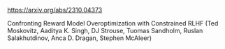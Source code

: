 https://arxiv.org/abs/2310.04373

Confronting Reward Model Overoptimization with Constrained RLHF (Ted Moskovitz, Aaditya K. Singh, DJ Strouse, Tuomas Sandholm, Ruslan Salakhutdinov, Anca D. Dragan, Stephen McAleer)